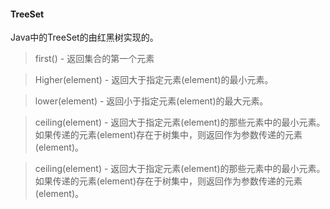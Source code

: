 

#### TreeSet

Java中的TreeSet的由红黑树实现的。

>first() - 返回集合的第一个元素

>Higher(element) - 返回大于指定元素(element)的最小元素。

>lower(element) - 返回小于指定元素(element)的最大元素。

>ceiling(element) - 返回大于指定元素(element)的那些元素中的最小元素。如果传递的元素(element)存在于树集中，则返回作为参数传递的元素(element)。

>ceiling(element) - 返回大于指定元素(element)的那些元素中的最小元素。如果传递的元素(element)存在于树集中，则返回作为参数传递的元素(element)。

